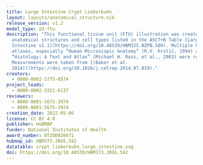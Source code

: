 ```yaml
---
title: Large Intestine Crypt Lieberkuhn
layout: layouts/anatomical_structure.njk
release_version: v1.2
model_type: 2d-ftu
description: "This functional tissue unit (FTU) illustration was created from
  anatomical structures and cell types listed in the ASCT+B Table [Large
  Intestine v1.1](https://doi.org/10.48539/HBM325.NZPB.589). Multiple histology
  atlases, especially “Human Microscopic Anatomy” (R.V. Krstić, 1994) and
  “Histology: A Text and Atlas” (Michael H. Ross, et al., 2003) were referenced.
  Measurements were taken from [(Baker et al.
  2014)](https://doi.org/10.1016/j.celrep.2014.07.019)."
creators:
  - 0000-0002-3775-8574
project_leads:
  - 0000-0002-3321-6137
reviewers:
  - 0000-0001-5675-3974
  - 0000-0001-5675-3974
creation_date: 2022-05-06
license: CC BY 4.0
publisher: HuBMAP
funder: National Institutes of Health
award_number: OT2OD026671
hubmap_id: HBM373.JRGS.542
datatable: crypt_lieberkuhn_large_intestine.svg
doi: https://doi.org/10.48539/HBM373.JRGS.542
---
```

